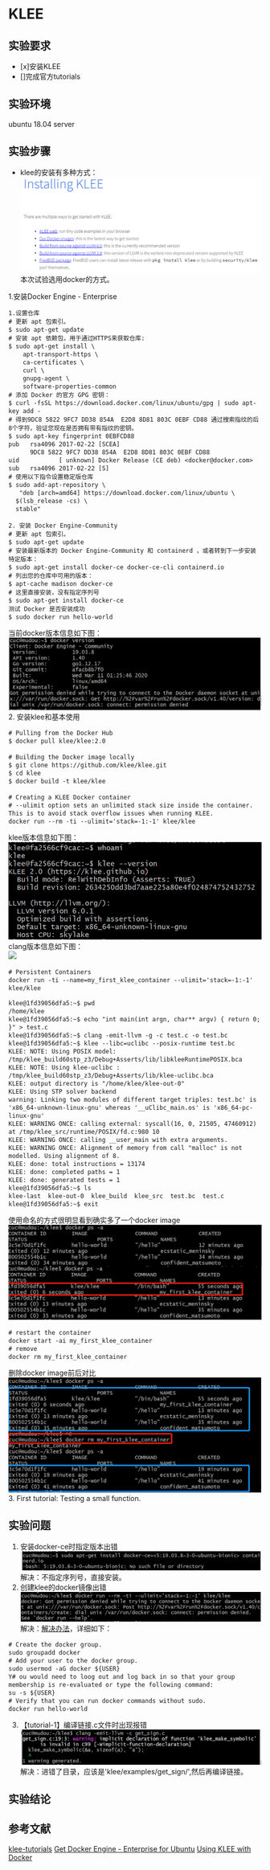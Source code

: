 # KLEE

## 实验要求
- [x]安装KLEE
- []完成官方tutorials
## 实验环境
ubuntu 18.04 server
## 实验步骤
* klee的安装有多种方式：  
![](images/install-klee.png)  
本次试验选用docker的方式。

1.安装Docker Engine - Enterprise
```
1.设置仓库
# 更新 apt 包索引。
$ sudo apt-get update
# 安装 apt 依赖包，用于通过HTTPS来获取仓库:
$ sudo apt-get install \
    apt-transport-https \
    ca-certificates \
    curl \
    gnupg-agent \
    software-properties-common
# 添加 Docker 的官方 GPG 密钥：
$ curl -fsSL https://download.docker.com/linux/ubuntu/gpg | sudo apt-key add -
# 得到9DC8 5822 9FC7 DD38 854A  E2D8 8D81 803C 0EBF CD88 通过搜索指纹的后8个字符，验证您现在是否拥有带有指纹的密钥。
$ sudo apt-key fingerprint 0EBFCD88    
pub   rsa4096 2017-02-22 [SCEA]
      9DC8 5822 9FC7 DD38 854A  E2D8 8D81 803C 0EBF CD88
uid           [ unknown] Docker Release (CE deb) <docker@docker.com>
sub   rsa4096 2017-02-22 [S]
# 使用以下指令设置稳定版仓库
$ sudo add-apt-repository \
   "deb [arch=amd64] https://download.docker.com/linux/ubuntu \
  $(lsb_release -cs) \
  stable"

2. 安装 Docker Engine-Community
# 更新 apt 包索引。
$ sudo apt-get update
# 安装最新版本的 Docker Engine-Community 和 containerd ，或者转到下一步安装特定版本：
$ sudo apt-get install docker-ce docker-ce-cli containerd.io
# 列出您的仓库中可用的版本：
$ apt-cache madison docker-ce
# 这里直接安装，没有指定序列号
$ sudo apt-get install docker-ce 
测试 Docker 是否安装成功
$ sudo docker run hello-world
```
当前docker版本信息如下图：  
![](images/docker-version.png)  
2. 安装klee和基本使用
```
# Pulling from the Docker Hub
$ docker pull klee/klee:2.0

# Building the Docker image locally
$ git clone https://github.com/klee/klee.git
$ cd klee
$ docker build -t klee/klee 

# Creating a KLEE Docker container
# --ulimit option sets an unlimited stack size inside the container. This is to avoid stack overflow issues when running KLEE.
docker run --rm -ti --ulimit='stack=-1:-1' klee/klee
```
klee版本信息如下图：  
![](images/klee-version.png) 
clang版本信息如下图：  
![](images/clang-version.png) 
```
# Persistent Containers
docker run -ti --name=my_first_klee_container --ulimit='stack=-1:-1' klee/klee
```
```
klee@1fd39056dfa5:~$ pwd
/home/klee
klee@1fd39056dfa5:~$ echo "int main(int argn, char** argv) { return 0; }" > test.c
klee@1fd39056dfa5:~$ clang -emit-llvm -g -c test.c -o test.bc
klee@1fd39056dfa5:~$ klee --libc=uclibc --posix-runtime test.bc
KLEE: NOTE: Using POSIX model: /tmp/klee_build60stp_z3/Debug+Asserts/lib/libkleeRuntimePOSIX.bca
KLEE: NOTE: Using klee-uclibc : /tmp/klee_build60stp_z3/Debug+Asserts/lib/klee-uclibc.bca
KLEE: output directory is "/home/klee/klee-out-0"
KLEE: Using STP solver backend
warning: Linking two modules of different target triples: test.bc' is 'x86_64-unknown-linux-gnu' whereas '__uClibc_main.os' is 'x86_64-pc-linux-gnu'
KLEE: WARNING ONCE: calling external: syscall(16, 0, 21505, 47460912) at /tmp/klee_src/runtime/POSIX/fd.c:980 10
KLEE: WARNING ONCE: calling __user_main with extra arguments.
KLEE: WARNING ONCE: Alignment of memory from call "malloc" is not modelled. Using alignment of 8.
KLEE: done: total instructions = 13174
KLEE: done: completed paths = 1
KLEE: done: generated tests = 1
klee@1fd39056dfa5:~$ ls
klee-last  klee-out-0  klee_build  klee_src  test.bc  test.c
klee@1fd39056dfa5:~$ exit
```
使用命名的方式很明显看到确实多了一个docker image  
![](images/named-image.jpg)  
```
# restart the container
docker start -ai my_first_klee_container
# remove
docker rm my_first_klee_container
```
删除docker image前后对比   
![](images/delete-image.png)  
3. First tutorial: Testing a small function.

## 实验问题
1. 安装docker-ce时指定版本出错  
![](images/wrong1.png)    
解决：不指定序列号，直接安装。  
2. 创建klee的docker镜像出错
![](images/wrong2.png)  
解决：[解决办法](https://www.digitalocean.com/community/questions/how-to-fix-docker-got-permission-denied-while-trying-to-connect-to-the-docker-daemon-socket)，详细如下：  
```
# Create the docker group.
sudo groupadd docker
# Add your user to the docker group.
sudo usermod -aG docker ${USER}
Y# ou would need to loog out and log back in so that your group membership is re-evaluated or type the following command:
su -s ${USER}
# Verify that you can run docker commands without sudo.
docker run hello-world
```
3. 【tutorial-1】编译链接.c文件时出现报错  
![](images/wrong3.png)  
解决：进错了目录，应该是'klee/examples/get_sign/',然后再编译链接。
## 实验结论
## 参考文献
[klee-tutorials](https://klee.github.io/tutorials/)
[Get Docker Engine - Enterprise for Ubuntu](https://docs.docker.com/ee/docker-ee/ubuntu/)
[Using KLEE with Docker](https://klee.github.io/docker/)
